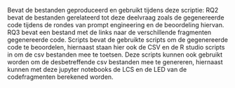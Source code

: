 Bevat de bestanden geproduceerd en gebruikt tijdens deze scriptie:
RQ2 bevat de bestanden gerelateerd tot deze deelvraag zoals de gegenereerde code tijdens de rondes van prompt engineering en de beoordeling hiervan.
RQ3 bevat een bestand met de links naar de verschillende fragmenten gegenereerde code.
Scripts bevat de gebruikte scripts om de gegenereerde code te beoordelen, hiernaast staan hier ook de CSV en de R studio scripts in om de csv bestanden mee te toetsen.
Deze scripts kunnen ook gebruikt worden om de desbetreffende csv bestanden mee te genereren, hiernaast kunnen met deze jupyter notebooks de LCS en de LED van de codefragmenten berekened worden.
